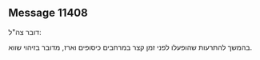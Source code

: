 ## Message 11408

דובר צה"ל:

בהמשך להתרעות שהופעלו לפני זמן קצר במרחבים כיסופים וארז, מדובר בזיהוי שווא.

